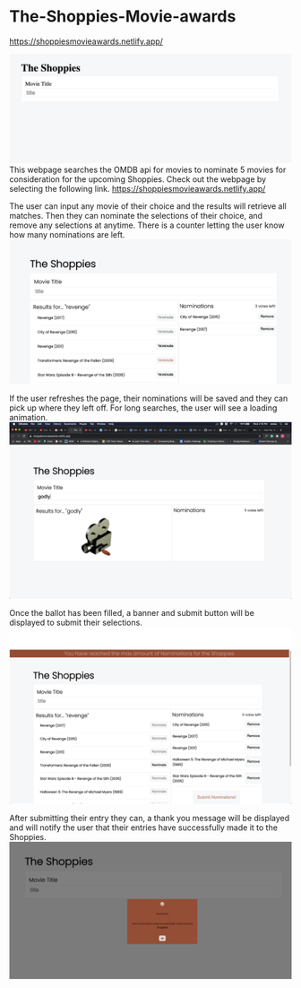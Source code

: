 # The-Shoppies-Movie-awards
<a href="https://shoppiesmovieawards.netlify.app/">https://shoppiesmovieawards.netlify.app/</a>


![alt tag](/media/first.png)
This webpage searches the OMDB api for movies to nominate 5 movies for consideration for the upcoming Shoppies.  Check out the webpage by selecting the following link.
<a href="https://shoppiesmovieawards.netlify.app/">https://shoppiesmovieawards.netlify.app/</a>



The user can input any movie of their choice and the results will retrieve all matches.  Then they can nominate the selections of their choice, and remove any selections at anytime.  There is a counter letting the user know how many nominations are left.  
![alt tag](/media/search.png)



If the user refreshes the page, their nominations will be saved and they can pick up where they left off.  For long searches, the user will see a loading animation.  
![alt tag](/media/loading.png)



Once the ballot has been filled, a banner and submit button will be displayed to submit their selections.  
![alt tag](/media/full.png)



After submitting their entry they can, a thank you message will be displayed and will notify the user that their entries have successfully made it to the Shoppies.
![alt tag](/media/thanks.png)
